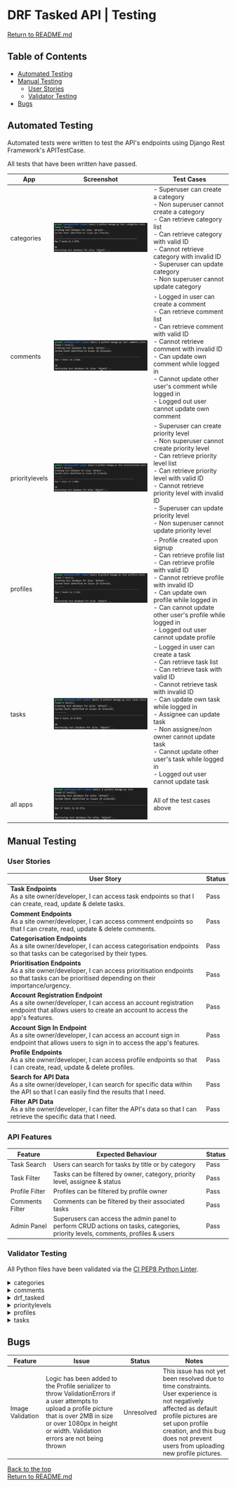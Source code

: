 # DRF Tasked API | Testing

[Return to README.md](README.md)

## Table of Contents

- [Automated Testing](#automated-testing)
- [Manual Testing](#manual-testing)
    - [User Stories](#user-stories)
    - [Validator Testing](#validator-testing)
- [Bugs](#bugs)

## Automated Testing

Automated tests were written to test the API's endpoints using Django Rest Framework's APITestCase. 

All tests that have been written have passed.

| App | Screenshot | Test Cases |
|---|---|---|
|  categories | ![Categories Tests](documentation/testing/automated-testing/categories-tests.PNG)  | - Superuser can create a category <br> - Non superuser cannot create a category <br> - Can retrieve category list <br> - Can retrieve category with valid ID <br> - Cannot retrieve category with invalid ID <br> - Superuser can update category <br> - Non superuser cannot update category  |
| comments | ![Comments Tests](documentation/testing/automated-testing/comments-tests.PNG)  | - Logged in user can create a comment <br> - Can retrieve comment list <br> - Can retrieve comment with valid ID <br> - Cannot retrieve comment with invalid ID <br> - Can update own comment while logged in <br> - Cannot update other user's comment while logged in <br> - Logged out user cannot update own comment|
| prioritylevels | ![Priority Levels Tests](documentation/testing/automated-testing/prioritylevels-tests.PNG)   | - Superuser can create priority level <br> - Non superuser cannot create priority level <br> - Can retrieve priority level list <br> - Can retrieve priority level with valid ID <br> - Cannot retrieve priority level with invalid ID <br> - Superuser can update priority level <br> - Non superuser cannot update priority level |
| profiles | ![Profiles Tests](documentation/testing/automated-testing/profiles-tests.PNG)  | - Profile created upon signup <br> - Can retrieve profile list <br> - Can retrieve profile with valid ID <br> - Cannot retrieve profile with invalid ID <br> - Can update own profile while logged in <br> - Can cannot update other user's profile while logged in <br> - Logged out user cannot update  profile |
| tasks | ![Tasks Tests](documentation/testing/automated-testing/tasks-tests.PNG)  | - Logged in user can create a task <br> - Can retrieve task list <br> - Can retrieve task with valid ID <br> - Cannot retrieve task with invalid ID <br> - Can update own task while logged in <br> - Assignee can update task <br> - Non assignee/non owner cannot update task <br> - Cannot update other user's task while logged in <br> - Logged out user cannot update task |
| all apps | ![All automated test](documentation/testing/automated-testing/all-automated-tests.PNG)  | All of the test cases above |

## Manual Testing

### User Stories

| User Story  |  Status |
|---|---|
| **Task Endpoints** <br> As a site owner/developer, I can access task endpoints so that I can create, read, update & delete tasks. | Pass  |
| **Comment Endpoints** <br> As a site owner/developer, I can access comment endpoints so that I can create, read, update & delete comments. | Pass  |
| **Categorisation Endpoints** <br> As a site owner/developer, I can access categorisation endpoints so that tasks can be categorised by their types. | Pass |
| **Prioritisation Endpoints** <br> As a site owner/developer, I can access prioritisation endpoints so that tasks can be prioritised depending on their importance/urgency. | Pass  |
| **Account Registration Endpoint** <br> As a site owner/developer, I can access an account registration endpoint that allows users to create an account to access the app's features. | Pass |
| **Account Sign In Endpoint** <br> As a site owner/developer, I can access an account sign in endpoint that allows users to sign in to access the app's features. | Pass  |
| **Profile Endpoints** <br> As a site owner/developer, I can access profile endpoints so that I can create, read, update & delete profiles. | Pass  |
| **Search for API Data** <br> As a site owner/developer, I can search for specific data within the API so that I can easily find the results that I need. | Pass |
| **Filter API Data** <br> As a site owner/developer, I can filter the API's data so that I can retrieve the specific data that I need. | Pass  |

### API Features

| Feature | Expected Behaviour | Status |
|---|---|---|
| Task Search | Users can search for tasks by title or by category | Pass  |
| Task Filter  | Tasks can be filtered by owner, category, priority level, assignee & status  | Pass  |
| Profile Filter  | Profiles can be filtered by profile owner | Pass  |
| Comments Filter  | Comments can be filtered by their associated tasks  | Pass |
| Admin Panel  | Superusers can access the admin panel to perform CRUD actions on tasks, categories, priority levels, comments, profiles & users  | Pass  |

### Validator Testing

All Python files have been validated via the [CI PEP8 Python Linter](https://pep8ci.herokuapp.com/).

<details>
<summary>categories</summary>

| File | Screenshot | Status |
|---|---|---|
| categories admin.py  | ![PEP8 categories admin.py file validated](documentation/testing/manual-testing/pep8-categories-admin.PNG)  | Passed with no errors  |
| categories apps.py  |  ![PEP8 categories apps.py file validated](documentation/testing/manual-testing/pep8-categories-app.PNG) |  Passed with no errors  |
| categories models.py | ![PEP8 categories models.py file validated](documentation/testing/manual-testing/pep8-categories-models.PNG)  | Passed with no errors   |
| categories serializers.py | ![PEP8 categories serializers.py file validated](documentation/testing/manual-testing/pep8-categories-serializers.PNG)  | Passed with no errors   |
| categories tests.py | ![PEP8 categories tests.py file validated](documentation/testing/manual-testing/pep8-categories-tests.PNG)  | Passed with no errors   |
| categories urls.py | ![PEP8 categories urls.py file validated](documentation/testing/manual-testing/pep8-categories-urls.PNG) | Passed with no errors   |
| categories views.py | ![PEP8 categories views.py file validated](documentation/testing/manual-testing/pep8-categories-views.PNG)  | Passed with no errors  |
</details>

<details>
<summary>comments</summary>

| File | Screenshot | Status |
|---|---|---|
| comments apps.py  |  ![PEP8 comments app.py file validated](documentation/testing/manual-testing/pep8-comments-app.PNG) |  Passed with no errors  |
| comments models.py | ![PEP8 comments models.py file validated](documentation/testing/manual-testing/pep8-comments-models.PNG)  | Passed with no errors   |
| comments serializers.py  | ![PEP8 comments serializers.py file validated](documentation/testing/manual-testing/pep8-comments-serializers.PNG)  | Passed with no errors   |
| comments tests.py | ![PEP8 comments tests.py file validated](documentation/testing/manual-testing/pep8-comments-tests.PNG)  | Passed with no errors   |
| comments urls.py | ![PEP8 comments urls.py file validated](documentation/testing/manual-testing/pep8-comments-urls.PNG) | Passed with no errors   |
| comments views.py | ![PEP8 comments views.py file validated](documentation/testing/manual-testing/pep8-comments-views.PNG)  | Passed with no errors  |
</details>

<details>
<summary>drf_tasked</summary>

| File | Screenshot | Status |
|---|---|---|
| drf_tasked permissions.py  | ![PEP8 drf_tasked permissions.py file validated](documentation/testing/manual-testing/pep8-drf_tasked-permissions.PNG)  | Passed with no errors  |
| drf_tasked serializers.py  | ![PEP8 drf_tasked serializers.py file validated](documentation/testing/manual-testing/pep8-drf_tasked-serializers.PNG)  | Passed with no errors   |
| drf_tasked settings.py | ![PEP8 drf_tasked settings.py file validated](documentation/testing/manual-testing/pep8-drf_tasked-settings.PNG)  | AUTH_PASSWORD_VALIDATORS have produced a 'Line too long' error, which has been left as is. Otherwise, the code has passed with no errors   |
| drf_tasked urls.py | ![PEP8 drf_tasked urls.py file validated](documentation/testing/manual-testing/pep8-drf_tasked-urls.PNG) | Passed with no errors   |
| drf_tasked views.py | ![PEP8 drf_tasked views.py file validated](documentation/testing/manual-testing/pep8-drf_tasked-views.PNG) | Passed with no errors  |
</details>

<details>
<summary>prioritylevels</summary>

| File | Screenshot | Status |
|---|---|---|
| prioritylevels admin.py  | ![PEP8 prioritylevels admin.py file validated](documentation/testing/manual-testing/pep8-prioritylevels-admin.PNG)  | Passed with no errors  |
| prioritylevels apps.py  |  ![PEP8 prioritylevels apps.py file validated](documentation/testing/manual-testing/pep8-prioritylevels-apps.PNG) |  Passed with no errors  |
| prioritylevels models.py | ![PEP8 prioritylevels models.py file validated](documentation/testing/manual-testing/pep8-prioritylevels-models.PNG)  | Passed with no errors   |
| prioritylevels serializers.py  | ![PEP8 prioritylevels serializers.py.py file validated](documentation/testing/manual-testing/pep8-prioritylevels-serializers.PNG)  | Passed with no errors   |
| prioritylevels tests.py | ![PEP8 prioritylevels tests.py file validated](documentation/testing/manual-testing/pep8-prioritylevels-tests.PNG)  | Passed with no errors   |
| prioritylevels urls.py | ![PEP8 prioritylevels urls.py file validated](documentation/testing/manual-testing/pep8-prioritylevels-urls.PNG) | Passed with no errors   |
| prioritylevels urls.py | ![PEP8 prioritylevels views.py file validated](documentation/testing/manual-testing/pep8-prioritylevels-views.PNG)  | Passed with no errors  |
</details>

<details>
<summary>profiles</summary>

| File | Screenshot | Status |
|---|---|---|
| profiles admin.py  | ![PEP8 profiles admin.py file validated](documentation/testing/manual-testing/pep8-profiles-admin.PNG)  | Passed with no errors  |
| profiles apps.py  |  ![PEP8 profiles apps.py file validated](documentation/testing/manual-testing/pep8-profiles-apps.PNG) |  Passed with no errors  |
| profiles models.py | ![PEP8 profiles models.py file validated](documentation/testing/manual-testing/pep8-profiles-models.PNG)  | Passed with no errors   |
| profiles serializers.py  | ![PEP8 profiles serializers.py file validated](documentation/testing/manual-testing/pep8-profiles-serializers.PNG)  | Passed with no errors  |
| profiles tests.py | ![PEP8 profiles test.py file validated](documentation/testing/manual-testing/pep8-profiles-tests.PNG)  | Passed with no errors   |
| profiles urls.py | ![PEP8 profiles urls.py file validated](documentation/testing/manual-testing/pep8-profiles-urls.PNG) | Passed with no errors   |
| profiles views.py | ![PEP8 profiles views.py file validated](documentation/testing/manual-testing/pep8-profiles-views.PNG)  | Passed with no errors  |
</details>

<details>
<summary>tasks</summary>

| File | Screenshot | Status |
|---|---|---|
| tasks admin.py  | ![PEP8 tasks admin.py file validated](documentation/testing/manual-testing/pep8-tasks-admin.PNG)  | Passed with no errors  |
| tasks apps.py  | ![PEP8 tasks apps.py file validated](documentation/testing/manual-testing/pep8-tasks-apps.PNG) |  Passed with no errors  |
| tasks models.py | ![PEP8 tasks models.py file validated](documentation/testing/manual-testing/pep8-tasks-models.PNG)  | Passed with no errors   |
| tasks serializers.py | ![PEP8 tasks serializers.py file validated](documentation/testing/manual-testing/pep8-tasks-serializers.PNG)  | Passed with no errors   |
| tasks tests.py | ![PEP8 tasks tests.py file validated](documentation/testing/manual-testing/pep8-tasks-tests.PNG)  | Passed with no errors   |
| tasks urls.py | ![PEP8 tasks urls.py file validated](documentation/testing/manual-testing/pep8-tasks-urls.PNG) | Passed with no errors   |
| tasks views.py | ![PEP8 tasks views.py file validated](documentation/testing/manual-testing/pep8-tasks-views.PNG)  | Passed with no errors  |
</details>



## Bugs

| Feature  |  Issue | Status  | Notes  |
|---|---|---|---|
| Image Validation  | Logic has been added to the Profile serializer to throw ValidationErrors if a user attempts to upload a profile picture that is over 2MB in size or over 1080px in height or width. Validation errors are not being thrown  | Unresolved  | This issue has not yet been resolved due to time constraints. User experience is not negatively affected as default profile pictures are set upon profile creation, and this bug does not prevent users from uploading new profile pictures.  |


[Back to the top](#drf-tasked-api--testing)
<br>
[Return to README.md](README.md)


